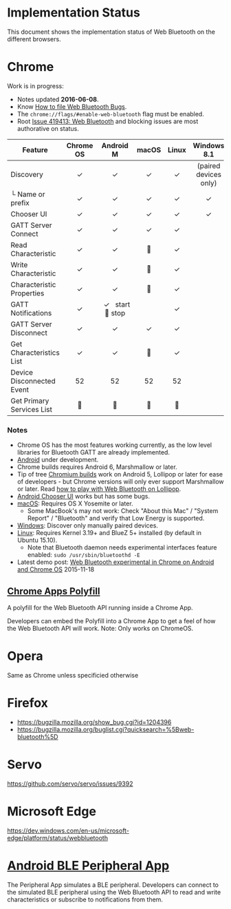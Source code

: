 # Implementation Status
This document shows the implementation status of Web Bluetooth on the
different browsers.

# Chrome
Work is in progress:
* Notes updated **2016-06-08**.
* Know [How to file Web Bluetooth Bugs](https://www.chromium.org/developers/how-tos/file-web-bluetooth-bugs).
* The `chrome://flags/#enable-web-bluetooth` flag must be enabled.
* Root [Issue 419413: Web Bluetooth](https://code.google.com/p/chromium/issues/detail?id=419413) and blocking issues are most authorative on status.

Feature                   | Chrome OS | Android M | macOS | Linux | Windows 8.1
------------------------- | :-------: | :-------: | :---: | :---: | :---------:
Discovery                 | ✓         | ✓         | ✓     | ✓     | (paired devices only)
└ Name or prefix          | ✓         | ✓         | ✓     | ✓     | ✓
Chooser UI                | ✓         | ✓         | ✓     | ✓     | ✓
GATT Server Connect       | ✓         | ✓         | ✓     | ✓
Read Characteristic       | ✓         | ✓         | :construction_worker:         | ✓
Write Characteristic      | ✓         | ✓         | :construction_worker:         | ✓
Characteristic Properties | ✓         | ✓         |  :construction_worker:        | ✓
GATT Notifications        | ✓         | &nbsp;&nbsp;✓&nbsp;&nbsp;&nbsp;start <br/> :construction_worker: stop|    | ✓
GATT Server Disconnect    | ✓         | ✓         | ✓     | ✓
Get Characteristics List  | ✓         | ✓         | :construction_worker:      | ✓
Device Disconnected Event | 52        | 52        | 52    | 52     |
Get Primary Services List | :construction_worker:       | :construction_worker:       | :construction_worker:      | :construction_worker:

### Notes

* Chrome OS has the most features working currently, as the low level libraries for Bluetooth GATT are already implemented.
* [Android](https://crbug.com/471536) under development.
 * Chrome builds requires Android 6, Marshmallow or later.
 * Tip of tree [Chromium builds](https://download-chromium.appspot.com/?platform=Android&type=snapshots) work on Android 5, Lollipop or later for ease of developers - but Chrome versions will only ever support Marshmallow or later. Read [how to play with Web Bluetooth on Lollipop](http://stackoverflow.com/q/34810194/422957).
 * [Android Chooser UI](https://crbug.com/436280) works but has some bugs.
* [macOS](https://crbug.com/364359): Requires OS X Yosemite or later.
  * Some MacBook's may not work: Check "About this Mac" / "System Report" / "Bluetooth" and verify that Low Energy is supported.
* [Windows](https://crbug.com/507419): Discover only manually paired devices.
* [Linux](https://crbug.com/570344): Requires Kernel 3.19+ and BlueZ 5+ installed (by default in Ubuntu 15.10).
  * Note that Bluetooth daemon needs experimental interfaces feature enabled: `sudo /usr/sbin/bluetoothd -E`  
* Latest demo post: [Web Bluetooth experimental in Chrome on Android and Chrome OS](https://www.w3.org/community/web-bluetooth/2015/11/18/web-bluetooth-experimental-in-chrome-on-android-and-chrome-os/) 2015-11-18

## [Chrome Apps Polyfill](https://github.com/WebBluetoothCG/chrome-app-polyfill)
A polyfill for the Web Bluetooth API running inside a Chrome App.

Developers can embed the Polyfill into a Chrome App to get a feel of how the
Web Bluetooth API will work. Note: Only works on ChromeOS.

# Opera
Same as Chrome unless specificied otherwise

# Firefox
- https://bugzilla.mozilla.org/show_bug.cgi?id=1204396
- https://bugzilla.mozilla.org/buglist.cgi?quicksearch=%5Bweb-bluetooth%5D

# Servo
https://github.com/servo/servo/issues/9392
 
# Microsoft Edge
https://dev.windows.com/en-us/microsoft-edge/platform/status/webbluetooth

# [Android BLE Peripheral App](https://github.com/WebBluetoothCG/ble-test-peripheral-android)

The Peripheral App simulates a BLE peripheral. Developers can connect to
the simulated BLE peripheral using the Web Bluetooth API to read and write
characteristics or subscribe to notifications from them.
